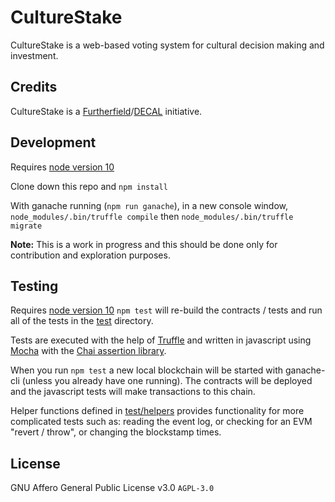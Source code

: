 # CultureStake

CultureStake is a web-based voting system for cultural decision making and investment.

## Credits

CultureStake is a [Furtherfield](https://www.furtherfield.org/)/[DECAL](http://www.decal.is/) initiative.

## Development

Requires [node version 10](https://nodejs.org/en/download/)

Clone down this repo and `npm install`

With ganache running (`npm run ganache`), in a new console window, `node_modules/.bin/truffle compile` then `node_modules/.bin/truffle migrate`

**Note:** This is a work in progress and this should be done only for contribution and exploration purposes.

## Testing

Requires [node version 10](https://nodejs.org/en/download/)
`npm test` will re-build the contracts / tests and run all of the tests in the [test](test) directory.

Tests are executed with the help of [Truffle](https://truffleframework.com/docs/truffle/testing/writing-tests-in-javascript) and written in javascript using [Mocha](https://mochajs.org/) with the [Chai assertion library](https://www.chaijs.com/). 

When you run `npm test` a new local blockchain will be started with ganache-cli (unless you already have one running). The contracts will be deployed and the javascript tests will make transactions to this chain.

Helper functions defined in [test/helpers](test/helpers) provides functionality for more complicated tests such as: reading the event log, or checking for an EVM "revert / throw", or changing the blockstamp times.

## License

GNU Affero General Public License v3.0 `AGPL-3.0`